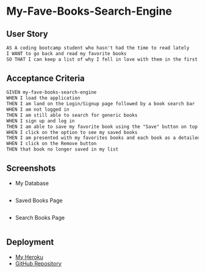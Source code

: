 # My-Fave-Books-Search-Engine

## User Story

```md
AS A coding bootcamp student who hasn't had the time to read lately
I WANT to go back and read my favorite books
SO THAT I can keep a list of why I fell in love with them in the first place and make sure to purchase any of my favorite books in paperback/hardcover at home
```

## Acceptance Criteria

```md
GIVEN my-fave-books-search-engine
WHEN I load the application
THEN I am land on the Login/Signup page followed by a book search bar
WHEN I am not logged in
THEN I am still able to search for generic books
WHEN I sign up and log in
THEN I am able to save my favorite book using the "Save" button on top of generic book search results
WHEN I click on the option to see my saved books
THEN I am presented with my favorites books and each book as a detailed description
WHEN I click on the Remove button 
THEN that book no longer saved in my list
```

## Screenshots

* My Database
<img src="">

* Saved Books Page
<img src="">

* Search Books Page
<img src="">

## Deployment

* [My Heroku]()
* [GitHub Repository]()